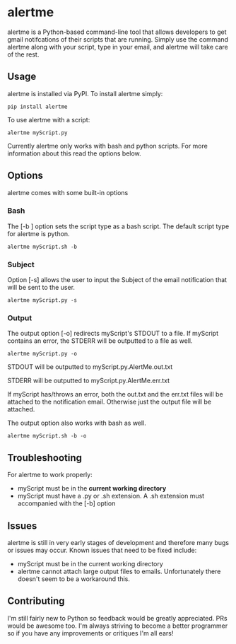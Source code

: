 # alertme
alertme is a Python-based command-line tool that allows developers to get gmail notifcations of their scripts that are running. Simply use the command alertme along with your script, type in your email, and alertme will take care of the rest.

## Usage
alertme is installed via PyPI. To install alertme simply:
```
pip install alertme
```    
To use alertme with a script:
```
alertme myScript.py
```
Currently alertme only works with bash and python scripts. For more information about this read the options below.

## Options
alertme comes with some built-in options

### Bash
The [-b ] option sets the script type as a bash script. The default script type for alertme is python.
```
alertme myScript.sh -b
```    
### Subject
Option [-s] allows the user to input the Subject of the email notification that will be sent to the user.
```
alertme myScript.py -s
```    
### Output
The output option [-o] redirects myScript's STDOUT to a file. If myScript contains an error, the STDERR will be outputted to a file as well.
```
alertme myScript.py -o
```    
STDOUT will be outputted to myScript.py.AlertMe.out.txt
    
STDERR will be outputted to myScript.py.AlertMe.err.txt

If myScript has/throws an error, both the out.txt and the err.txt files will be attached to the notification email. Otherwise just the output file will be attached.

The output option also works with bash as well.
```
alertme myScript.sh -b -o
```
## Troubleshooting
For alertme to work properly:
* myScript must be in the **current working directory**
* myScript must have a .py or .sh extension. A .sh extension must accompanied with the [-b] option 

## Issues
alertme is still in very early stages of development and therefore many bugs or issues may occur. Known issues that need to be fixed include:
* myScript must be in the current working directory
* alertme cannot attach large output files to emails. Unfortunately there doesn't seem to be a workaround this.

## Contributing
I'm still fairly new to Python so feedback would be greatly appreciated. PRs would be awesome too. I'm always striving to become a better programmer so if you have any improvements or critiques I'm all ears!
